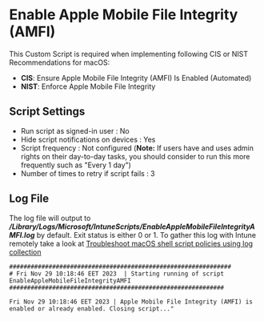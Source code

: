 # Enable Apple Mobile File Integrity (AMFI)
This Custom Script is required when implementing following CIS or NIST Recommendations for macOS: 
- **CIS**: Ensure Apple Mobile File Integrity (AMFI) Is Enabled (Automated)
- **NIST**: Enforce Apple Mobile File Integrity

## Script Settings

- Run script as signed-in user : No
- Hide script notifications on devices : Yes
- Script frequency : Not configured (**Note:** If users have and uses admin rights on their day-to-day tasks, you should consider to run this more frequently such as "Every 1 day")
- Number of times to retry if script fails : 3

## Log File

The log file will output to ***/Library/Logs/Microsoft/IntuneScripts/EnableAppleMobileFileIntegrityAMFI.log*** by default. Exit status is either 0 or 1. To gather this log with Intune remotely take a look at  [Troubleshoot macOS shell script policies using log collection](https://docs.microsoft.com/en-us/mem/intune/apps/macos-shell-scripts#troubleshoot-macos-shell-script-policies-using-log-collection)

```
##############################################################
# Fri Nov 29 10:18:46 EET 2023  | Starting running of script EnableAppleMobileFileIntegrityAMFI
############################################################

Fri Nov 29 10:18:46 EET 2023 | Apple Mobile File Integrity (AMFI) is enabled or already enabled. Closing script..."
```
